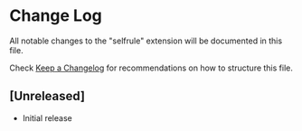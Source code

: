 # Change Log

All notable changes to the "selfrule" extension will be documented in this file.

Check [Keep a Changelog](http://keepachangelog.com/) for recommendations on how to structure this file.

## [Unreleased]

- Initial release